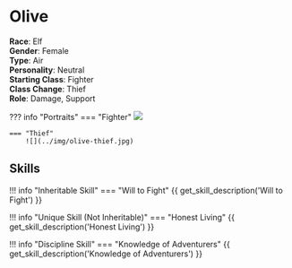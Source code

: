# Olive

**Race**: Elf  
**Gender**: Female  
**Type**: Air  
**Personality**: Neutral  
**Starting Class**: Fighter  
**Class Change**: Thief  
**Role**: Damage, Support

??? info "Portraits"
    === "Fighter"
        ![](../img/olive-fighter.jpg)

    === "Thief"
        ![](../img/olive-thief.jpg)

## Skills

!!! info "Inheritable Skill"
    === "Will to Fight"
        {{ get_skill_description('Will to Fight') }}


!!! info "Unique Skill (Not Inheritable)"
    === "Honest Living"
        {{ get_skill_description('Honest Living') }}
        
!!! info "Discipline Skill"
    === "Knowledge of Adventurers"
        {{ get_skill_description('Knowledge of Adventurers') }}
